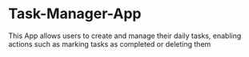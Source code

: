 # Task-Manager-App
This App allows users to create and manage their daily tasks, enabling actions such as marking tasks as completed or deleting them
